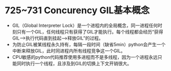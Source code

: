 # 725~731 Concurency GIL基本概念
 - GIL（Global Interpreter Lock）是一个进程内的全局概念，同一进程任何时刻只有一个GIL，任何线程只有获得了GIL才能执行。每个线程都会经历“获得GIL-->执行代码直到挂起-->释放GIL”的过程。
 - 为防止GIL被某线程永久持有，每隔一段时间（缺省5min）python会产生一个中断来释放GIL，此时同进程内所有线程竞争这一个GIL。
 - CPU敏感的python代码推荐使用多进程而不是多线程，因为一个进程永远只能同时执行一个线程，且涉及到GIL的切换上下文开销很大。
